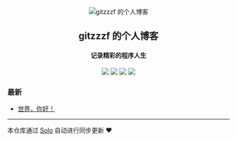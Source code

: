 <p align="center"><img alt="gitzzzf 的个人博客" src="https://static.b3log.org/images/brand/solo-32.png"></p><h2 align="center">
gitzzzf 的个人博客
</h2>

<h4 align="center">记录精彩的程序人生</h4>
<p align="center"><a title="gitzzzf 的个人博客" target="_blank" href="https://github.com/gitzzzf/solo-blog"><img src="https://img.shields.io/github/last-commit/gitzzzf/solo-blog.svg?style=flat-square&color=FF9900"></a>
<a title="GitHub repo size in bytes" target="_blank" href="https://github.com/gitzzzf/solo-blog"><img src="https://img.shields.io/github/repo-size/gitzzzf/solo-blog.svg?style=flat-square"></a>
<a title="Solo Version" target="_blank" href="https://github.com/b3log/solo/releases"><img src="https://img.shields.io/badge/solo-3.6.5-f1e05a.svg?style=flat-square&color=blueviolet"></a>
<a title="Hits" target="_blank" href="https://github.com/b3log/hits"><img src="https://hits.b3log.org/gitzzzf/solo-blog.svg"></a></p>

### 最新

* [世界，你好！](http://www.deepsleep.top/hello-solo)



---

本仓库通过 [Solo](https://github.com/b3log/solo) 自动进行同步更新 ❤️ 